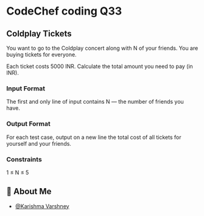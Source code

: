 # CodeChef coding Q33

## Coldplay Tickets
You want to go to the Coldplay concert along with 
N of your friends. You are buying tickets for everyone.

Each ticket costs
5000 INR. Calculate the total amount you need to pay (in INR).

### Input Format
The first and only line of input contains 
N — the number of friends you have.

### Output Format
For each test case, output on a new line the total cost of all tickets for yourself and your friends.

### Constraints
1
≤
N
≤
5

## 🚀 About Me

- [@Karishma Varshney](https://github.com/Karishma-Varshney)

